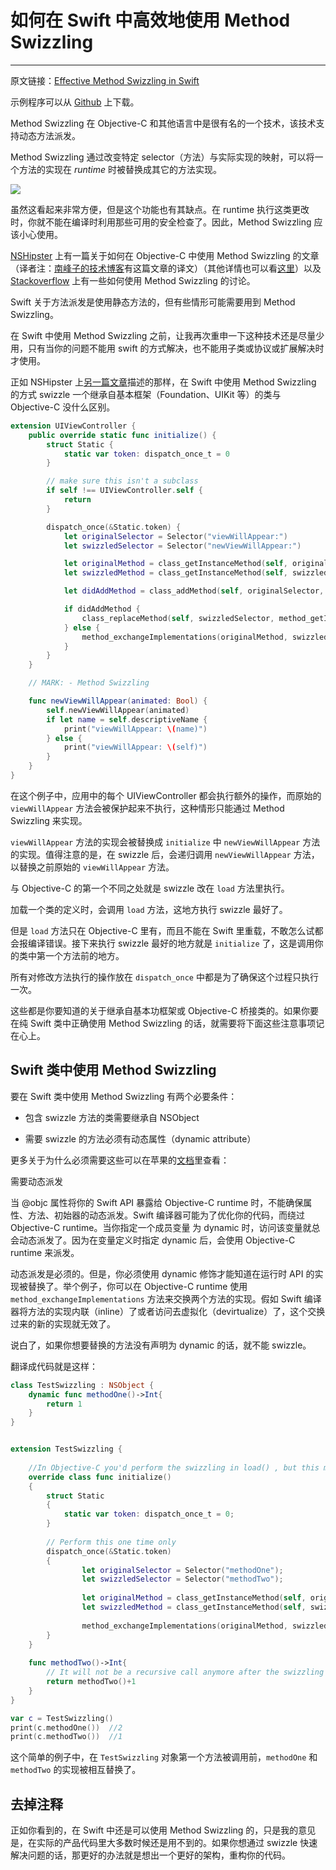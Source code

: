 # 如何在 Swift 中高效地使用 Method Swizzling

---
原文链接：[Effective Method Swizzling in Swift](https://www.uraimo.com/2015/10/23/effective-method-swizzling-with-swift/)

示例程序可以从 [Github](https://github.com/uraimo/SwizzlingInSwift/) 上下载。

Method Swizzling 在 Objective-C 和其他语言中是很有名的一个技术，该技术支持动态方法派发。

Method Swizzling 通过改变特定 selector（方法）与实际实现的映射，可以将一个方法的实现在 *runtime* 时被替换成其它的方法实现。

![](https://www.uraimo.com/imgs/swizzling.png)

虽然这看起来非常方便，但是这个功能也有其缺点。在 runtime 执行这类更改时，你就不能在编译时利用那些可用的安全检查了。因此，Method Swizzling 应该小心使用。

[NSHipster](http://nshipster.com/method-swizzling/) 上有一篇关于如何在 Objective-C 中使用 Method Swizzling 的文章（译者注：[南峰子的技术博客](http://southpeak.github.io/blog/2014/11/06/objective-c-runtime-yun-xing-shi-zhi-si-:method-swizzling/)有这篇文章的译文）（其他详情也可以看[这里](https://www.mikeash.com/pyblog/friday-qa-2010-01-29-method-replacement-for-fun-and-profit.html)）以及 [Stackoverflow](http://stackoverflow.com/q/5339276) 上有一些如何使用 Method Swizzling 的讨论。

Swift 关于方法派发是使用静态方法的，但有些情形可能需要用到 Method Swizzling。

在 Swift 中使用 Method Swizzling 之前，让我再次重申一下这种技术还是尽量少用，只有当你的问题不能用 swift 的方式解决，也不能用子类或协议或扩展解决时才使用。

正如 NSHipster 上[另一篇文章](http://nshipster.com/swift-objc-runtime/)描述的那样，在 Swift 中使用 Method Swizzling 的方式 swizzle 一个继承自基本框架（Foundation、UIKit 等）的类与 Objective-C 没什么区别。

```swift
extension UIViewController {
    public override static func initialize() {
        struct Static {
            static var token: dispatch_once_t = 0
        }

        // make sure this isn't a subclass
        if self !== UIViewController.self {
            return
        }

        dispatch_once(&Static.token) {
            let originalSelector = Selector("viewWillAppear:")
            let swizzledSelector = Selector("newViewWillAppear:")

            let originalMethod = class_getInstanceMethod(self, originalSelector)
            let swizzledMethod = class_getInstanceMethod(self, swizzledSelector)

            let didAddMethod = class_addMethod(self, originalSelector, method_getImplementation(swizzledMethod), method_getTypeEncoding(swizzledMethod))

            if didAddMethod {
                class_replaceMethod(self, swizzledSelector, method_getImplementation(originalMethod), method_getTypeEncoding(originalMethod))
            } else {
                method_exchangeImplementations(originalMethod, swizzledMethod);
            }
        }
    }

    // MARK: - Method Swizzling

    func newViewWillAppear(animated: Bool) {
        self.newViewWillAppear(animated)
        if let name = self.descriptiveName {
            print("viewWillAppear: \(name)")
        } else {
            print("viewWillAppear: \(self)")
        }
    }
}
```

在这个例子中，应用中的每个 UIViewController 都会执行额外的操作，而原始的 `viewWillAppear` 方法会被保护起来不执行，这种情形只能通过 Method Swizzling 来实现。

`viewWillAppear` 方法的实现会被替换成 `initialize` 中 `newViewWillAppear` 方法的实现。值得注意的是，在 swizzle 后，会递归调用 `newViewWillAppear` 方法，以替换之前原始的 `viewWillAppear` 方法。

与 Objective-C 的第一个不同之处就是 swizzle 改在 `load` 方法里执行。

加载一个类的定义时，会调用 `load` 方法，这地方执行 swizzle 最好了。

但是 `load` 方法只在 Objective-C 里有，而且不能在 Swift 里重载，不敢怎么试都会报编译错误。接下来执行 swizzle 最好的地方就是 `initialize` 了，这是调用你的类中第一个方法前的地方。

所有对修改方法执行的操作放在 `dispatch_once` 中都是为了确保这个过程只执行一次。

这些都是你要知道的关于继承自基本功框架或  Objective-C 桥接类的。如果你要在纯 Swift 类中正确使用 Method Swizzling 的话，就需要将下面这些注意事项记在心上。

## Swift 类中使用 Method Swizzling

要在 Swift 类中使用 Method Swizzling 有两个必要条件：

* 包含 swizzle 方法的类需要继承自 NSObject

* 需要 swizzle 的方法必须有动态属性（dynamic attribute）

更多关于为什么必须需要这些可以在苹果的[文档](https://developer.apple.com/library/prerelease/ios/documentation/Swift/Conceptual/BuildingCocoaApps/InteractingWithObjective-CAPIs.html#//apple_ref/doc/uid/TP40014216-CH4-XID_38)里查看：

需要动态派发

当 @objc 属性将你的 Swift API 暴露给 Objective-C runtime 时，不能确保属性、方法、初始器的动态派发。Swift 编译器可能为了优化你的代码，而绕过 Objective-C runtime。当你指定一个成员变量 为 dynamic 时，访问该变量就总会动态派发了。因为在变量定义时指定 dynamic 后，会使用 Objective-C runtime 来派发。

动态派发是必须的。但是，你必须使用 dynamic 修饰才能知道在运行时 API 的实现被替换了。举个例子，你可以在 Objective-C runtime 使用 `method_exchangeImplementations` 方法来交换两个方法的实现。假如 Swift 编译器将方法的实现内联（inline）了或者访问去虚拟化（devirtualize）了，这个交换过来的新的实现就无效了。

说白了，如果你想要替换的方法没有声明为 dynamic 的话，就不能 swizzle。

翻译成代码就是这样：

```swift
class TestSwizzling : NSObject {
    dynamic func methodOne()->Int{
        return 1
    }
}


extension TestSwizzling {
    
    //In Objective-C you'd perform the swizzling in load() , but this method is not permitted in Swift
    override class func initialize()
    {
        struct Static
        {
            static var token: dispatch_once_t = 0;
        }
        
        // Perform this one time only
        dispatch_once(&Static.token)
        {
                let originalSelector = Selector("methodOne");
                let swizzledSelector = Selector("methodTwo");
                
                let originalMethod = class_getInstanceMethod(self, originalSelector);
                let swizzledMethod = class_getInstanceMethod(self, swizzledSelector);
                
                method_exchangeImplementations(originalMethod, swizzledMethod);
        }
    }
    
    func methodTwo()->Int{
        // It will not be a recursive call anymore after the swizzling
        return methodTwo()+1
    }
}

var c = TestSwizzling()
print(c.methodOne())  //2
print(c.methodTwo())  //1
```

这个简单的例子中，在 `TestSwizzling` 对象第一个方法被调用前，`methodOne` 和 `methodTwo` 的实现被相互替换了。

## 去掉注释

正如你看到的，在 Swift 中还是可以使用 Method Swizzling 的，只是我的意见是，在实际的产品代码里大多数时候还是用不到的。如果你想通过 swizzle 快速解决问题的话，那更好的办法就是想出一个更好的架构，重构你的代码。





